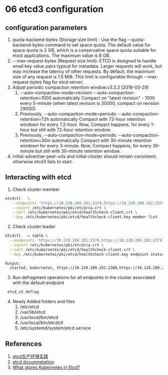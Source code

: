 # 06 etcd3 configuration

## configuration parameters
1. quota-backend-bytes (Storage size limit) : Use the flag --quota-backend-bytes command to set space quota. The default value for space quota is 2 GB, which is a conservative space quota suitable for most applications. The maximum value is 8 GB.
2. --max-request-bytes (Request size limit): ETCD is designed to handle small key value pairs typical for metadata. Larger requests will work, but may increase the latency of other requests. By default, the maximum size of any request is 1.5 MiB. This limit is configurable through --max-request-bytes flag for etcd server.
2. Adjust periodic compaction retention window.v3.3.3 (2018-03-29)
    1. --auto-compaction-mode=revision --auto-compaction-retention=1000 automatically Compact on "latest revision" - 1000 every 5-minute (when latest revision is 30000, compact on revision 29000).
    2. Previously, --auto-compaction-mode=periodic --auto-compaction-retention=72h automatically Compact with 72-hour retention windown for every 7.2-hour. Now, Compact happens, for every 1-hour but still with 72-hour retention window.
    3.  Previously, --auto-compaction-mode=periodic --auto-compaction-retention=30m automatically Compact with 30-minute retention windown for every 3-minute. Now, Compact happens, for every 30-minute but still with 30-minute retention window.
3. initial-advertise-peer-urls and initial-cluster should remain consistent; otherwise etcd3 fails to start.

## Interacting with etcd

1. Check cluster member
```bash
etcdctl   \
   --endpoints 'https://10.220.209.201:2379,https://10.220.209.202:2379,https://10.220.209.203:2379' \
   --cacert /etc/kubernetes/pki/etcd/ca.crt \
   --cert /etc/kubernetes/pki/etcd/healthcheck-client.crt \
   --key /etc/kubernetes/pki/etcd/healthcheck-client.key member list
```
2. Check cluster leader
```bash
etcdctl  -w table \
  --endpoints 'https://10.220.209.201:2379,https://10.220.209.202:2379,https://10.220.209.203:2379' \
  --cacert /etc/kubernetes/pki/etcd/ca.crt \
  --cert /etc/kubernetes/pki/etcd/healthcheck-client.crt \
  --key /etc/kubernetes/pki/etcd/healthcheck-client.key endpoint status

Output:
  started, kubernetes, https://10.220.209.201:2380,https://10.220.209.202:2380,https://10.220.209.203:2380, https://10.220.209.201:2379
```

3.  Run defragment operations for all endpoints in the cluster associated with the default endpoint
```bash
 etcd_v3 defrag
```
   
4. Newly Added folders and files
    1. /etc/etcd
    2. /var/lib/etcd
    3. /usr/local/bin/etcd
    4. /usr/local/bin/etcdctl
    5. /etc/systemd/system/etcd.service



## References
  1. [etcd生产环境实践](https://songrgg.github.io/etcd/etcd-for-production/)
  2. [etcd documnetation](https://coreos.com/etcd/docs/latest/op-guide/configuration.html)
  3. [What stores Kubernetes in Etcd?](https://jakubbujny.com/2018/09/02/what-stores-kubernetes-in-etcd/)
